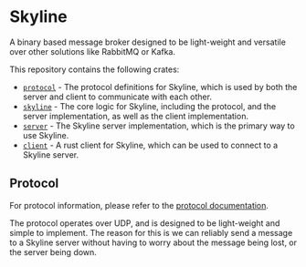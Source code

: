 # Skyline
A binary based message broker designed to be light-weight and versatile over other solutions like RabbitMQ or Kafka.

This repository contains the following crates:
- [`protocol`](./protocol) - The protocol definitions for Skyline, which is used by both the server and client to communicate with each other.
- [`skyline`](./skyline) - The core logic for Skyline, including the protocol, and the server implementation, as well as the client implementation.
- [`server`](./server) - The Skyline server implementation, which is the primary way to use Skyline.
- [`client`](./client) - A rust client for Skyline, which can be used to connect to a Skyline server.

## Protocol
For protocol information, please refer to the [protocol documentation](./PROTOCOL.md).

The protocol operates over UDP, and is designed to be light-weight and simple to implement.
The reason for this is we can reliably send a message to a Skyline server without having to worry about the message being lost, or the server being down.
